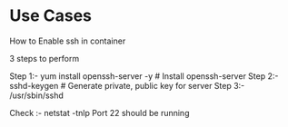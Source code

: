 # Use Cases

How to Enable ssh in container

3 steps to perform

Step 1:- yum install openssh-server -y      # Install openssh-server 
Step 2:- sshd-keygen                        # Generate private, public key for server
Step 3:- /usr/sbin/sshd

Check :- netstat -tnlp 
Port 22 should be running